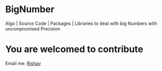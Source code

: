 # BigNumber
Algo | Source Code | Packages | Libraries to deal with big Numbers with uncompromised Precision

# You are welcomed to contribute
Email me: [Rishav](b19kiit@gmail.com)
